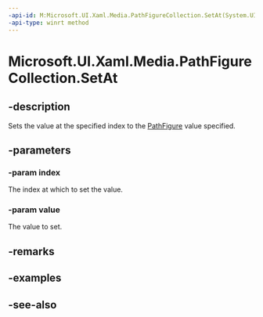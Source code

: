 ```yaml
---
-api-id: M:Microsoft.UI.Xaml.Media.PathFigureCollection.SetAt(System.UInt32,Microsoft.UI.Xaml.Media.PathFigure)
-api-type: winrt method
---
```


<!-- Method syntax
public void SetAt(System.UInt32 index, Windows.UI.Xaml.Media.PathFigure value)
-->

# Microsoft.UI.Xaml.Media.PathFigureCollection.SetAt

## -description
Sets the value at the specified index to the [PathFigure](pathfigure.md) value specified.

## -parameters
### -param index
The index at which to set the value.

### -param value
The value to set.

## -remarks

## -examples

## -see-also
